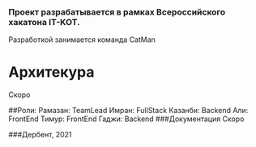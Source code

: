 ### Проект разрабатывается в рамках Всероссийского хакатона IT-KOT.  
Разработкой занимается команда CatMan
# Архитекура
Скоро

##Роли:
Рамазан:  TeamLead
Имран: FullStack
Казанби: Backend
Али: FrontEnd
Тимур: FrontEnd
Гаджи: Backend
###Документация
Скоро

###Дербент, 2021
